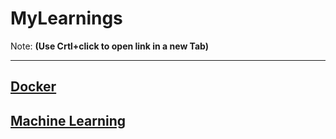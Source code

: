 # MyLearnings

Note: **(Use Crtl+click to open link in a new Tab)**

***

## [Docker](DOCKER/README.md)

## [Machine Learning](ML/README.md)
